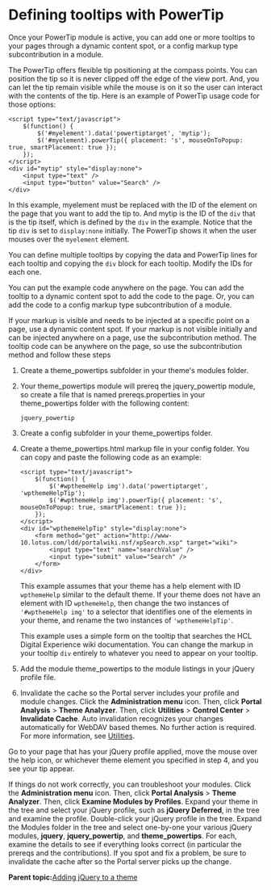 # Defining tooltips with PowerTip

Once your PowerTip module is active, you can add one or more tooltips to your pages through a dynamic content spot, or a config markup type subcontribution in a module.

The PowerTip offers flexible tip positioning at the compass points. You can position the tip so it is never clipped off the edge of the view port. And, you can let the tip remain visible while the mouse is on it so the user can interact with the contents of the tip. Here is an example of PowerTip usage code for those options:

```
<script type="text/javascript">
	$(function() {
		$('#myelement').data('powertiptarget', 'mytip');
		$('#myelement).powerTip({ placement: 's', mouseOnToPopup: true, smartPlacement: true });
	});
</script>
<div id="mytip" style="display:none">
	<input type="text" />
	<input type="button" value="Search" />
</div>
```

In this example, myelement must be replaced with the ID of the element on the page that you want to add the tip to. And mytip is the ID of the `div` that is the tip itself, which is defined by the `div` in the example. Notice that the tip `div` is set to `display:none` initially. The PowerTip shows it when the user mouses over the `myelement` element.

You can define multiple tooltips by copying the data and PowerTip lines for each tooltip and copying the `div` block for each tooltip. Modify the IDs for each one.

You can put the example code anywhere on the page. You can add the tooltip to a dynamic content spot to add the code to the page. Or, you can add the code to a config markup type subcontribution of a module.

If your markup is visible and needs to be injected at a specific point on a page, use a dynamic content spot. If your markup is not visible initially and can be injected anywhere on a page, use the subcontribution method. The tooltip code can be anywhere on the page, so use the subcontribution method and follow these steps

1.  Create a theme\_powertips subfolder in your theme's modules folder.

2.  Your theme\_powertips module will prereq the jquery\_powertip module, so create a file that is named prereqs.properties in your theme\_powertips folder with the following content:

    ```
    jquery_powertip
    ```

3.  Create a config subfolder in your theme\_powertips folder.

4.  Create a theme\_powertips.html markup file in your config folder. You can copy and paste the following code as an example:

    ```
    <script type="text/javascript">
    	$(function() {
    		$('#wpthemeHelp img').data('powertiptarget', 'wpthemeHelpTip');
    		$('#wpthemeHelp img').powerTip({ placement: 's', mouseOnToPopup: true, smartPlacement: true });
    	});
    </script>
    <div id="wpthemeHelpTip" style="display:none">
    	<form method="get" action="http://www-10.lotus.com/ldd/portalwiki.nsf/xpSearch.xsp" target="wiki">
    		<input type="text" name="searchValue" />
    		<input type="submit" value="Search" />
    	</form>
    </div>
    ```

    This example assumes that your theme has a help element with ID `wpthemeHelp` similar to the default theme. If your theme does not have an element with ID `wpthemeHelp`, then change the two instances of `'#wpthemeHelp img'` to a selector that identifies one of the elements in your theme, and rename the two instances of `'wpthemeHelpTip'`.

    This example uses a simple form on the tooltip that searches the HCL Digital Experience wiki documentation. You can change the markup in your tooltip `div` entirely to whatever you need to appear on your tooltip.

5.  Add the module theme\_powertips to the module listings in your jQuery profile file.

6.  Invalidate the cache so the Portal server includes your profile and module changes. Click the **Administration menu** icon. Then, click **Portal Analysis** \> **Theme Analyzer**. Then, click **Utilities** \> **Control Center** \> **Invalidate Cache**. Auto invalidation recognizes your changes automatically for WebDAV based themes. No further action is required. For more information, see [Utilities](themeopt_an_util.md#).


Go to your page that has your jQuery profile applied, move the mouse over the help icon, or whichever theme element you specified in step 4, and you see your tip appear.

If things do not work correctly, you can troubleshoot your modules. Click the **Administration menu** icon. Then, click **Portal Analysis** \> **Theme Analyzer**. Then, click **Examine Modules by Profiles**. Expand your theme in the tree and select your jQuery profile, such as **jQuery Deferred**, in the tree and examine the profile. Double-click your jQuery profile in the tree. Expand the Modules folder in the tree and select one-by-one your various jQuery modules, **jquery**, **jquery\_powertip**, and **theme\_powertips**. For each, examine the details to see if everything looks correct \(in particular the prereqs and the contributions\). If you spot and fix a problem, be sure to invalidate the cache after so the Portal server picks up the change.

**Parent topic:**[Adding jQuery to a theme](../dev-theme/themeopt_jquery.md)


